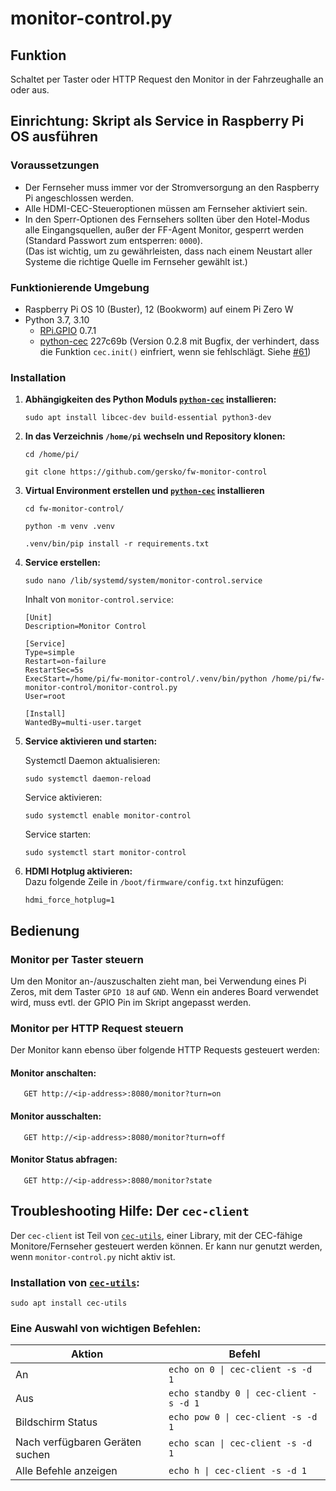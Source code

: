 # monitor-control.py

## Funktion

Schaltet per Taster oder HTTP Request den Monitor in der Fahrzeughalle an oder aus.

## Einrichtung: Skript als Service in Raspberry Pi OS ausführen

### Voraussetzungen

- Der Fernseher muss immer vor der Stromversorgung an den Raspberry Pi angeschlossen werden.
- Alle HDMI-CEC-Steueroptionen müssen am Fernseher aktiviert sein.
- In den Sperr-Optionen des Fernsehers sollten über den Hotel-Modus alle Eingangsquellen, außer der FF-Agent Monitor, gesperrt werden (Standard Passwort zum entsperren: `0000`).  
  (Das ist wichtig, um zu gewährleisten, dass nach einem Neustart aller Systeme die richtige Quelle im Fernseher gewählt ist.)

### Funktionierende Umgebung

- Raspberry Pi OS 10 (Buster), 12 (Bookworm) auf einem Pi Zero W
- Python 3.7, 3.10
  - [RPi.GPIO](https://pypi.org/project/RPi.GPIO/) 0.7.1
  - [python-cec](https://github.com/trainman419/python-cec) 227c69b (Version 0.2.8 mit Bugfix, der verhindert, dass die Funktion `cec.init()` einfriert, wenn sie fehlschlägt. Siehe [#61](https://github.com/trainman419/python-cec/issues/61))

### Installation

1. **Abhängigkeiten des Python Moduls [`python-cec`](https://github.com/trainman419/python-cec) installieren:**

   ```
   sudo apt install libcec-dev build-essential python3-dev
   ```

2. **In das Verzeichnis `/home/pi` wechseln und Repository klonen:**

   ```
   cd /home/pi/
   ```
   ```
   git clone https://github.com/gersko/fw-monitor-control
   ```

3. **Virtual Environment erstellen und [`python-cec`](https://github.com/trainman419/python-cec) installieren**

   ```
   cd fw-monitor-control/
   ```
   ```
   python -m venv .venv
   ```
   ```
   .venv/bin/pip install -r requirements.txt
   ```

4. **Service erstellen:**
   ```
   sudo nano /lib/systemd/system/monitor-control.service
   ```

   Inhalt von `monitor-control.service`:

   ```   
   [Unit]
   Description=Monitor Control

   [Service]
   Type=simple
   Restart=on-failure
   RestartSec=5s
   ExecStart=/home/pi/fw-monitor-control/.venv/bin/python /home/pi/fw-monitor-control/monitor-control.py
   User=root

   [Install]
   WantedBy=multi-user.target
   ```

5. **Service aktivieren und starten:**

   Systemctl Daemon aktualisieren:

   ```
   sudo systemctl daemon-reload
   ```

   Service aktivieren:

   ```
   sudo systemctl enable monitor-control
   ```

   Service starten:

   ```
   sudo systemctl start monitor-control
   ```

6. **HDMI Hotplug aktivieren:**  
   Dazu folgende Zeile in `/boot/firmware/config.txt` hinzufügen:

   ```
   hdmi_force_hotplug=1
   ```


## Bedienung

### Monitor per Taster steuern

Um den Monitor an-/auszuschalten zieht man, bei Verwendung eines Pi Zeros, mit dem Taster `GPIO 18` auf `GND`. Wenn ein anderes Board verwendet wird, muss evtl. der GPIO Pin im Skript angepasst werden.

### Monitor per HTTP Request steuern

Der Monitor kann ebenso über folgende HTTP Requests gesteuert werden:

#### Monitor anschalten:

       GET http://<ip-address>:8080/monitor?turn=on

#### Monitor ausschalten:

       GET http://<ip-address>:8080/monitor?turn=off

#### Monitor Status abfragen:

       GET http://<ip-address>:8080/monitor?state

## Troubleshooting Hilfe: Der `cec-client`

Der `cec-client` ist Teil von [`cec-utils`](https://github.com/Pulse-Eight/libcec), einer Library, mit der CEC-fähige Monitore/Fernseher gesteuert werden können. Er kann nur genutzt werden, wenn `monitor-control.py` nicht aktiv ist.

### Installation von [`cec-utils`](https://github.com/Pulse-Eight/libcec):

    sudo apt install cec-utils

### Eine Auswahl von wichtigen Befehlen:

| Aktion                          | Befehl                                 |
| ------------------------------- | -------------------------------------- |
| An                              | `echo on 0 \| cec-client -s -d 1`      |
| Aus                             | `echo standby 0 \| cec-client -s -d 1` |
| Bildschirm Status               | `echo pow 0 \| cec-client -s -d 1`     |
| Nach verfügbaren Geräten suchen | `echo scan \| cec-client -s -d 1`      |
| Alle Befehle anzeigen           | `echo h \| cec-client -s -d 1`         |